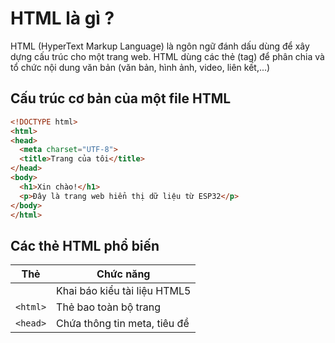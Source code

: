 # HTML là gì ? #
HTML (HyperText Markup Language) là ngôn ngữ đánh dấu dùng để xây dựng cấu trúc cho một trang web. HTML dùng các thẻ (tag) để phân chia và tổ chức nội dung văn bản (văn bản, hình ảnh, video, liên kết,...)

## Cấu trúc cơ bản của một file HTML ##
```html 
<!DOCTYPE html>
<html>
<head>
  <meta charset="UTF-8">
  <title>Trang của tôi</title>
</head>
<body>
  <h1>Xin chào!</h1>
  <p>Đây là trang web hiển thị dữ liệu từ ESP32</p>
</body>
</html>
```

## Các thẻ HTML phổ biến ##
|Thẻ|Chức năng| 
|---|---------|
|<!DOCTYPE html>| Khai báo kiểu tài liệu HTML5|
|`<html>`| Thẻ bao toàn bộ trang|
|`<head>`| Chứa thông tin meta, tiêu đề <title>, CSS, script|
|`<title>`| Tiêu đề tab trình duyệt |
|`<meta charset="UTF-8">`|Khai báo bảng mã UTF-8 (hỗ trợ tiếng Việt)|
|`<body>`|Phần hiển thị chính của trang (nội dung người dùng nhìn thấy)|

### 1. Các thẻ văn bản ###
|Thẻ|Chức năng|
|---|---------|
|`<h1>` đến `<h6>`| Tiêu đề văn bản từ lớn đến nhỏ|
|`<p>`|Đoạn văn|
|`<br>`|Xuống dòng|
|`<hr>`|Kẻ đường ngang|
|`<strong>` hoặc `<b>`|In đậm|
|`<em>` hoặc `<i>`|In nghiêng|
|`<span>`| Nội dung nhỏ, để định dạng một phần nội dung|
|`<div>`|Khối nội dung (phân vùng giao diện)|

### 2. Liên kết và ảnh ###
|Thẻ|Chức năng|
|---|---------|
|`<a href="...">`|Tạo liên kết|
|`<img src="..." alt="...">`| Hiển thị hình ảnh|

### 3. Biểu mẫu (Form) nhập liệu ###
|Thẻ|Chức năng|
|---|---------|
|`<form>`| Khung biểu mẫu|
|`<input>`| Nhập liệu (text, number,...)|
|`<textarea>`|Nhập nội dung dài|
|`<button>` hoặc `<input type="submit">`|Nút gửi dữ liệu|

Ví du:
```html
<form>
  <label for="temp">Nhiệt độ:</label>
  <input type="text" id="temp">
</form>
```

### 4. Thẻ giao diện nâng cao ###
|Thẻ|Chức năng|
|---|---------|
|`<table>`|Bảng dữ liệu|
|`<ul>/<ol>`|Danh sách (unordered/ordered)|
|`<li>`|Mỗi mục trong danh sách|
|`<script>`|Dùng để nhúng Javascript|
|`<style>`|Dùng để viết CSS nội trang|

## Các thuộc tính chung cho mọi thẻ HTML ## 
|Thuộc tính| Mô tả|
|----------|------|
|`id`| Định danh duy nhất cho một phần tử|
|`class`| Nhóm các phần tử để áp dụng CSS hoặc JS|
|`style`|Viết CSS trực tiếp từ trong phần tử|
|`title`| Hiển thị chú thích khi rê chuột|
|`hidden`|Ẩn phần tử khỏi hiển thị|
|`data-*`|Tạo thuộc tính tùy chỉnh (custom data)|

### 1. Thuộc tính thẻ `<input>`, `<textarea>`, `<select>` ###
| Thuộc tính     | Mô tả                                                |
| -------------- | ---------------------------------------------------- |
| `type`         | Loại ô nhập (text, password, checkbox,...)           |
| `value`        | Giá trị mặc định hoặc hiện tại                       |
| `name`         | Tên dùng để gửi dữ liệu khi submit                   |
| `placeholder`  | Gợi ý nội dung nên nhập                              |
| `required`     | Bắt buộc phải nhập                                   |
| `readonly`     | Chỉ đọc, không cho chỉnh sửa                         |
| `disabled`     | Vô hiệu hóa trường nhập                              |
| `maxlength`    | Số ký tự tối đa cho phép                             |
| `min`, `max`   | Giới hạn giá trị số/ngày                             |
| `checked`      | Checkbox/Radio được chọn mặc định                    |
| `autocomplete` | Cho phép trình duyệt gợi ý nội dung đã nhập trước đó |

### 2. Thuộc tính thẻ `<a>` (liên kết) ###
| Thuộc tính | Mô tả                                                        |
| ---------- | ------------------------------------------------------------ |
| `href`     | Đường dẫn URL đến nơi muốn chuyển                            |
| `target`   | Mở liên kết ở đâu (`_blank`, `_self`, ...)                   |
| `download` | Tải file thay vì mở nó                                       |
| `rel`      | Quan hệ giữa trang hiện tại và trang liên kết (SEO, bảo mật) |

### 3. Thuộc tính `<img>`, `<video>`, `<audio>` ###
| Thuộc tính        | Mô tả                                   |
| ----------------- | --------------------------------------- |
| `src`             | Đường dẫn file                          |
| `alt`             | Mô tả ảnh (dành cho SEO và khi ảnh lỗi) |
| `width`, `height` | Kích thước                              |
| `controls`        | Hiện điều khiển (cho video/audio)       |
| `autoplay`        | Tự động chạy                            |
| `loop`            | Phát lại liên tục                       |
| `muted`           | Bật tắt âm thanh                        |

### 4. Thuộc tính `<form>`, `<button>` ###
| Thuộc tính      | Mô tả                                      |
| --------------- | ------------------------------------------ |
| `action`        | URL nơi dữ liệu form sẽ gửi đến            |
| `method`        | Cách gửi dữ liệu (`GET` hoặc `POST`)       |
| `enctype`       | Kiểu mã hóa dữ liệu (dùng khi upload file) |
| `target`        | Mở kết quả gửi ở đâu                       |
| `type` (button) | `submit`, `reset`, `button`                |

### 5. Thuộc tính sự kiện ###
| Thuộc tính                  | Mô tả                   |
| --------------------------- | ----------------------- |
| `onclick`                   | Khi click vào           |
| `onchange`                  | Khi giá trị thay đổi    |
| `oninput`                   | Khi nhập dữ liệu        |
| `onmouseover`, `onmouseout` | Khi rê chuột vào/ra     |
| `onkeydown`, `onkeyup`      | Khi nhấn/phát hành phím |

Ví dụ: 
```html
<input 
  id="email" 
  class="form-control" 
  name="email" 
  type="email" 
  placeholder="Nhập email của bạn" 
  required 
  maxlength="50">
```
## MẸO: ##
* HTML chỉ xây dựng khung cho trang web
* Để làm đẹp -> Dùng CSS (`<style>`)
* Để có chức năng kết nối MQTT socket -> Dùng Javascript (`<script>`)
